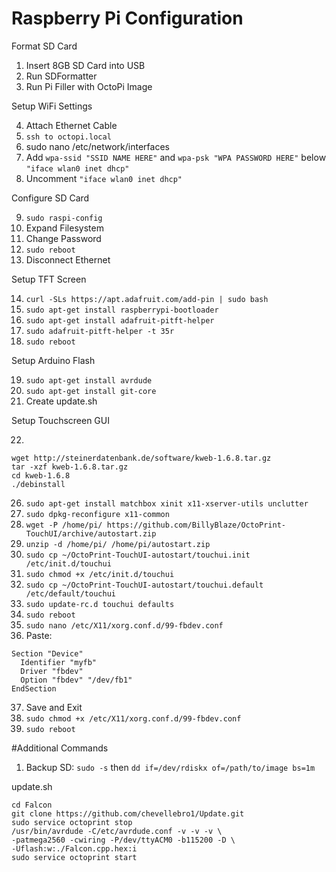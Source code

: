 Raspberry Pi Configuration
==========================

Format SD Card

1. Insert 8GB SD Card into USB
2. Run SDFormatter
3. Run Pi Filler with OctoPi Image

Setup WiFi Settings

4. Attach Ethernet Cable
5. ``ssh to octopi.local``
6. sudo nano /etc/network/interfaces
7. Add ``wpa-ssid "SSID NAME HERE"`` and ``wpa-psk "WPA PASSWORD HERE"`` below ``"iface wlan0 inet dhcp"``
8. Uncomment ``"iface wlan0 inet dhcp"``

Configure SD Card

9. ``sudo raspi-config``
10. Expand Filesystem
11. Change Password
12. ``sudo reboot``
13. Disconnect Ethernet

Setup TFT Screen

14. ``curl -SLs https://apt.adafruit.com/add-pin | sudo bash``
15. ``sudo apt-get install raspberrypi-bootloader``
16. ``sudo apt-get install adafruit-pitft-helper``
17. ``sudo adafruit-pitft-helper -t 35r``
18. ``sudo reboot``

Setup Arduino Flash

19. ``sudo apt-get install avrdude``
20. ``sudo apt-get install git-core``
21. Create update.sh

Setup Touchscreen GUI

22. 
```
wget http://steinerdatenbank.de/software/kweb-1.6.8.tar.gz
tar -xzf kweb-1.6.8.tar.gz
cd kweb-1.6.8
./debinstall
```

26. ``sudo apt-get install matchbox xinit x11-xserver-utils unclutter``
27. ``sudo dpkg-reconfigure x11-common``
28. ``wget -P /home/pi/ https://github.com/BillyBlaze/OctoPrint-TouchUI/archive/autostart.zip``
29. ``unzip -d /home/pi/ /home/pi/autostart.zip``
30. ``sudo cp ~/OctoPrint-TouchUI-autostart/touchui.init /etc/init.d/touchui``
31. ``sudo chmod +x /etc/init.d/touchui``
32. ``sudo cp ~/OctoPrint-TouchUI-autostart/touchui.default /etc/default/touchui``
33. ``sudo update-rc.d touchui defaults``
34. ``sudo reboot``
35. ``sudo nano /etc/X11/xorg.conf.d/99-fbdev.conf``
36. Paste:
```
Section "Device"  
  Identifier "myfb"
  Driver "fbdev"
  Option "fbdev" "/dev/fb1"
EndSection
```

37. Save and Exit
38. ``sudo chmod +x /etc/X11/xorg.conf.d/99-fbdev.conf``
39. ``sudo reboot``


#Additional Commands
1. Backup SD: ``sudo -s`` then ``dd if=/dev/rdiskx of=/path/to/image bs=1m`` 

update.sh
```
cd Falcon
git clone https://github.com/chevellebro1/Update.git
sudo service octoprint stop
/usr/bin/avrdude -C/etc/avrdude.conf -v -v -v \
-patmega2560 -cwiring -P/dev/ttyACM0 -b115200 -D \
-Uflash:w:./Falcon.cpp.hex:i
sudo service octoprint start
```



